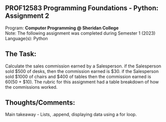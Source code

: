 ## PROF12583 Programming Foundations - Python: Assignment 2
Program: **Computer Programming @ Sheridan College** <br>
Note: The following assignment was completed during Semester 1 (2023) <br>
Language(s): Python

## The Task:
Calculate the sales commission earned by a Salesperson. if the Salesperson sold $500 of desks, then the commission earned is $30. if the Salesperson sold $1000 of chairs and $400 of tables then the commission earned is $60 ($50 + $10). The rubric for this assignment had a table breakdown of how the commissions worked. 

## Thoughts/Comments: 
Main takeaway - Lists, .append, displaying data using a for loop. 
